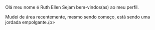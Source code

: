 Olá meu nome é Ruth Ellen
Sejam bem-vindos(as) ao meu perfil.

<p Estou cursando Análise de Desenvolvimento e Sistemas <br>
Mudei de área recentemente, mesmo sendo começo, está sendo uma jordada empolgante./p>
